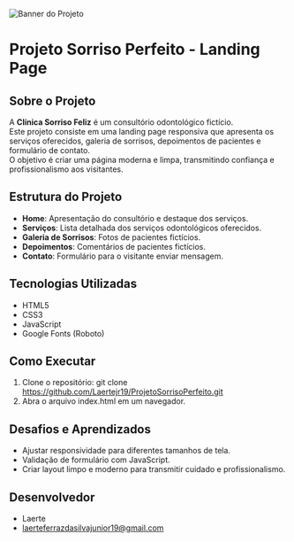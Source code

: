 ![Banner do Projeto](assets/img/banner.PNG)

# Projeto Sorriso Perfeito - Landing Page

## Sobre o Projeto
A **Clínica Sorriso Feliz** é um consultório odontológico fictício.  
Este projeto consiste em uma landing page responsiva que apresenta os serviços oferecidos, galeria de sorrisos, depoimentos de pacientes e formulário de contato.  
O objetivo é criar uma página moderna e limpa, transmitindo confiança e profissionalismo aos visitantes.

## Estrutura do Projeto
- **Home**: Apresentação do consultório e destaque dos serviços.
- **Serviços**: Lista detalhada dos serviços odontológicos oferecidos.
- **Galeria de Sorrisos**: Fotos de pacientes fictícios.
- **Depoimentos**: Comentários de pacientes fictícios.
- **Contato**: Formulário para o visitante enviar mensagem.

## Tecnologias Utilizadas
- HTML5
- CSS3
- JavaScript
- Google Fonts (Roboto)

## Como Executar
1. Clone o repositório: git clone https://github.com/Laertejr19/ProjetoSorrisoPerfeito.git
2. Abra o arquivo index.html em um navegador.

## Desafios e Aprendizados
- Ajustar responsividade para diferentes tamanhos de tela.
- Validação de formulário com JavaScript.
- Criar layout limpo e moderno para transmitir cuidado e profissionalismo.

## Desenvolvedor
- Laerte
- laerteferrazdasilvajunior19@gmail.com